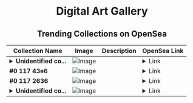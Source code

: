 <div align="center">

# Digital Art Gallery

## Trending Collections on OpenSea

| Collection Name                       | Image                                                                                     | Description                       | OpenSea Link                                                                                          |
|---------------------------------------|-------------------------------------------------------------------------------------------|-----------------------------------|--------------------------------------------------------------------------------------------------------|
| **<details><summary>Unidentified co...</summary>Unidentified contract 5d1a1375-0a20-45f9-b1ed-98bf2c21f265</details>** | ![Image](https://i2.seadn.io/optimism/0x579e4f4a7e577ef5ac6e9221ca8f11dd6d43316d/6404459f0a28661c41bd910f8b5899/e86404459f0a28661c41bd910f8b5899.png?w=200&auto=format) |  | <details><summary>Link</summary>[Unidentified contract 5d1a1375-0a20-45f9-b1ed-98bf2c21f265](https://opensea.io/collection/unidentified-contract-5d1a1375-0a20-45f9-b1ed-98bf)</details> |
| **#0 117 43e6** | ![Image](https://i2.seadn.io/base/0x2ebd4845c54c605b2a1cc8dafecab2db12c57cf0/53834f05a4c1a44a3127b0358dc117/f053834f05a4c1a44a3127b0358dc117.jpeg?w=200&auto=format) |  | <details><summary>Link</summary>[#0 117 43e6](https://opensea.io/collection/0-117-43e6)</details> |
| **#0 117 2636** | ![Image](https://i2.seadn.io/base/0x2ebd4845c54c605b2a1cc8dafecab2db12c57cf0/53834f05a4c1a44a3127b0358dc117/f053834f05a4c1a44a3127b0358dc117.jpeg?w=200&auto=format) |  | <details><summary>Link</summary>[#0 117 2636](https://opensea.io/collection/0-117-2636)</details> |
| **<details><summary>Unidentified co...</summary>Unidentified contract a929a0d3-9350-4e80-bedc-c5510932625b</details>** | ![Image](https://i2.seadn.io/optimism/0x579e4f4a7e577ef5ac6e9221ca8f11dd6d43316d/6404459f0a28661c41bd910f8b5899/e86404459f0a28661c41bd910f8b5899.png?w=200&auto=format) |  | <details><summary>Link</summary>[Unidentified contract a929a0d3-9350-4e80-bedc-c5510932625b](https://opensea.io/collection/unidentified-contract-a929a0d3-9350-4e80-bedc-c551)</details> |

</div>